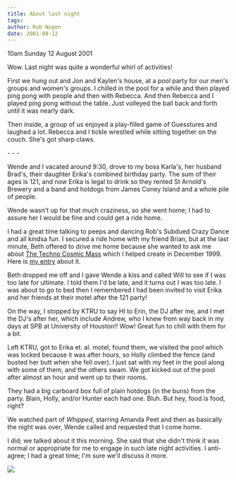 ```yaml
---
title: About last night
tags: 
author: Rob Nugen
date: 2001-08-12
---
```


<p class=date>10am Sunday 12 August 2001</p>

<p>Wow.  Last night was quite a wonderful whirl of
activities!</p>

<p>First we hung out and Jon and Kaylen's house, at a
pool party for our men's groups and women's groups.  I
chilled in the pool for a while and then played ping
pong with people and then with Rebecca.  And then
Rebecca and I played ping pong without the table. 
Just volleyed the ball back and forth until it was
nearly dark.</p>

<p>Then inside, a group of us enjoyed a play-filled
game of Guesstures and laughed a lot.  Rebecca and I
tickle wrestled while sitting together on the couch. 
She's got sharp claws.</p>

<p>- - -</p>

<p>Wende and I vacated around 9:30, drove to my boss
Karla's, her husband Brad's, their daughter Erika's
combined birthday party.  The sum of their ages is
121, and now Erika is legal to drink so they rented St
Arnold's Brewery and a band and hotdogs from James
Coney Island and a whole pile of people.</p>

<p>Wende wasn't up for that much craziness, so she
went home; I had to assure her I would be fine and
could get a ride home.</p>

<p>I had a great time talking to peeps and dancing
Rob's Subdued Crazy Dance and all kindsa fun.  I
secured a ride home with my friend Brian, but at the
last minute, Beth offered to drive me home because she
wanted to ask me about <a
href="http://www.heartstormproductions.com/">The
Techno Cosmic Mass</a> which I helped create in
December 1999.  Here is <a
href="http://www.robnugen.com/cgi-local/journal.cgi?dir=1999/12&file=15catch-up.txt">my
entry</a> about it.</p>

<p>Beth dropped me off and I gave Wende a kiss and
called Will to see if I was too late for ultimate.  I
told them I'd be late, and it turns out I was too
late.  I was about to go to bed then I remembered I
had been invited to visit Erika and her friends at
their motel after the 121 party!</p>

<p>On the way, I stopped by KTRU to say HI to Erin,
the DJ after me, and I met the DJ's after her, which
include Andrew, who I knew from way back in my days at
SPB at University of Houston!!  Wow!  Great fun to
chill with them for a bit.</p>

<p>Left KTRU, got to Erika et. al. motel, found them,
we visited the pool which was locked because it was
after hours, so Holly climbed the fence (and busted
her butt when she fell over).  I just sat with my feet
in the pool along with some of them, and the others
swam.  We got kicked out of the pool after almost an
hour and went up to their rooms.</p>

<p>They had a big carboard box full of plain hotdogs
(in the buns) from the party.  Blain, Holly, and/or
Hunter each had one.  Bluh.  But hey, food is food,
right?</p>

<p>We watched part of <em>Whipped</em>, starring
Amanda Peet and then as basically the night was over,
Wende called and requested that I come home.</p>

<p>I did; we talked about it this morning.  She said
that she didn't think it was normal or appropriate for
me to engage in such late night activities.  I
anti-agree; I had a great time; I'm sure we'll discuss
it more.</p>

<p><img src="/images/rob/wL-ROB.gif"/></p>

